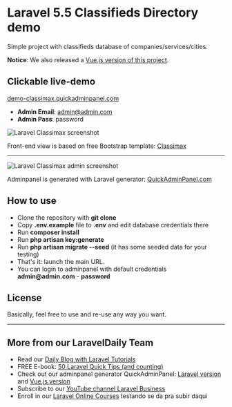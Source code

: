 # Laravel 5.5 Classifieds Directory demo

Simple project with classifieds database of companies/services/cities.

__Notice__: We also released a [Vue.js version of this project](https://github.com/LaravelDaily/Classimax-Directory-Laravel-Vue).

## Clickable live-demo

[demo-classimax.quickadminpanel.com](http://demo-classimax.quickadminpanel.com)

- __Admin Email__: admin@admin.com
- __Admin Pass__: password

![Laravel Classimax screenshot](https://quickadminpanel.com/assets/pages/demos/demo-classimax-01.png)

Front-end view is based on free Bootstrap template: [Classimax](https://themefisher.com/downloads/classimax-bootstrap-classified-responsive-theme/)

---

![Laravel Classimax admin screenshot](https://quickadminpanel.com/assets/pages/demos/demo-classimax-02.png)

Adminpanel is generated with Laravel generator: [QuickAdminPanel.com](https://quickadminpanel.com)


## How to use

- Clone the repository with __git clone__
- Copy __.env.example__ file to __.env__ and edit database credentials there
- Run __composer install__
- Run __php artisan key:generate__
- Run __php artisan migrate --seed__ (it has some seeded data for your testing)
- That's it: launch the main URL. 
- You can login to adminpanel with default credentials __admin@admin.com__ - __password__

## License

Basically, feel free to use and re-use any way you want.

---

## More from our LaravelDaily Team

- Read our [Daily Blog with Laravel Tutorials](https://laraveldaily.com)
- FREE E-book: [50 Laravel Quick Tips (and counting)](https://laraveldaily.com/free-e-book-40-laravel-quick-tips-and-counting/)
- Check out our adminpanel generator QuickAdminPanel: [Laravel version](https://quickadminpanel.com) and [Vue.js version](https://vue.quickadminpanel.com)
- Subscribe to our [YouTube channel Laravel Business](https://www.youtube.com/channel/UCTuplgOBi6tJIlesIboymGA)
- Enroll in our [Laravel Online Courses](https://laraveldaily.teachable.com/)
testando se da pra subir daqui 